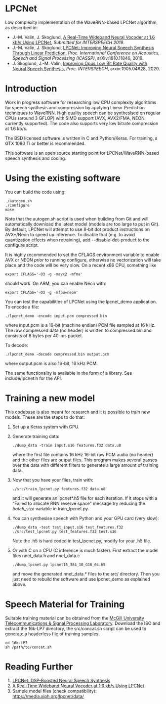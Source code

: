 # LPCNet

Low complexity implementation of the WaveRNN-based LPCNet algorithm, as described in:

- J.-M. Valin, J. Skoglund, [A Real-Time Wideband Neural Vocoder at 1.6 kb/s Using LPCNet](https://jmvalin.ca/papers/lpcnet_codec.pdf), *Submitted for INTERSPEECH 2019*.
- J.-M. Valin, J. Skoglund, [LPCNet: Improving Neural Speech Synthesis Through Linear Prediction](https://jmvalin.ca/papers/lpcnet_icassp2019.pdf), *Proc. International Conference on Acoustics, Speech and Signal Processing (ICASSP)*, arXiv:1810.11846, 2019.
- J. Skoglund, J.-M. Valin, [Improving Opus Low Bit Rate Quality with Neural Speech Synthesis](https://jmvalin.ca/papers/opusnet.pdf), *Proc. INTERSPEECH*, arxiv:1905.04628, 2020.

# Introduction

Work in progress software for researching low CPU complexity algorithms for speech synthesis and compression by applying Linear Prediction techniques to WaveRNN. High quality speech can be synthesised on regular CPUs (around 3 GFLOP) with SIMD support (AVX, AVX2/FMA, NEON currently supported). The code also supports very low bitrate compression at 1.6 kb/s.

The BSD licensed software is written in C and Python/Keras. For training, a GTX 1080 Ti or better is recommended.

This software is an open source starting point for LPCNet/WaveRNN-based speech synthesis and coding.

# Using the existing software

You can build the code using:

```
./autogen.sh
./configure
make
```
Note that the autogen.sh script is used when building from Git and will automatically download the latest model
(models are too large to put in Git). By default, LPCNet will attempt to use 8-bit dot product instructions on AVX*/Neon to
speed up inference. To disable that (e.g. to avoid quantization effects when retraining), add --disable-dot-product to the
configure script.

It is highly recommended to set the CFLAGS environment variable to enable AVX or NEON *prior* to running configure, otherwise
no vectorization will take place and the code will be very slow. On a recent x86 CPU, something like
```
export CFLAGS='-O3 -g -mavx2 -mfma'
```
should work. On ARM, you can enable Neon with:
```
export CFLAGS='-O3 -g -mfpu=neon'
```

You can test the capabilities of LPCNet using the lpcnet_demo application. To encode a file:
```
./lpcnet_demo -encode input.pcm compressed.bin
```
where input.pcm is a 16-bit (machine endian) PCM file sampled at 16 kHz. The raw compressed data (no header)
is written to compressed.bin and consists of 8 bytes per 40-ms packet.

To decode:
```
./lpcnet_demo -decode compressed.bin output.pcm
```
where output.pcm is also 16-bit, 16 kHz PCM.

The same functionality is available in the form of a library. See include/lpcnet.h for the API.

# Training a new model

This codebase is also meant for research and it is possible to train new models. These are the steps to do that:

1. Set up a Keras system with GPU.

1. Generate training data:
   ```
   ./dump_data -train input.s16 features.f32 data.u8
   ```
   where the first file contains 16 kHz 16-bit raw PCM audio (no header) and the other files are output files. This program makes several passes over the data with different filters to generate a large amount of training data.

1. Now that you have your files, train with:
   ```
   ./src/train_lpcnet.py features.f32 data.u8
   ```
   and it will generate an lpcnet*.h5 file for each iteration. If it stops with a
   "Failed to allocate RNN reserve space" message try reducing the *batch\_size* variable in train_lpcnet.py.

1. You can synthesise speech with Python and your GPU card (very slow):
   ```
   ./dump_data -test test_input.s16 test_features.f32
   ./src/test_lpcnet.py test_features.f32 test.s16
   ```
   Note the .h5 is hard coded in test_lpcnet.py, modify for your .h5 file.

1. Or with C on a CPU (C inference is much faster):
   First extract the model files nnet_data.h and nnet_data.c
   ```
   ./dump_lpcnet.py lpcnet15_384_10_G16_64.h5
   ```
   and move the generated nnet_data.* files to the src/ directory.
   Then you just need to rebuild the software and use lpcnet_demo as explained above.

# Speech Material for Training 

Suitable training material can be obtained from the [McGill University Telecommunications & Signal Processing Laboratory](http://www-mmsp.ece.mcgill.ca/Documents/Data/).  Download the ISO and extract the 16k-LP7 directory, the src/concat.sh script can be used to generate a headerless file of training samples.
```
cd 16k-LP7
sh /path/to/concat.sh
```

# Reading Further

1. [LPCNet: DSP-Boosted Neural Speech Synthesis](https://people.xiph.org/~jm/demo/lpcnet/)
1. [A Real-Time Wideband Neural Vocoder at 1.6 kb/s Using LPCNet](https://people.xiph.org/~jm/demo/lpcnet_codec/)
1. Sample model files (check compatibility): https://media.xiph.org/lpcnet/data/ 

